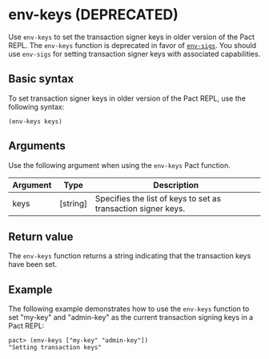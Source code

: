 # env-keys (DEPRECATED)

Use `env-keys` to set the transaction signer keys in older version of the Pact REPL.
The `env-keys` function is deprecated in favor of [`env-sigs`](/pact-5/repl/env-sigs). 
You should use `env-sigs` for setting transaction signer keys with associated capabilities.

## Basic syntax

To set transaction signer keys in older version of the Pact REPL, use the following syntax:

```pact
(env-keys keys)
```

## Arguments

Use the following argument when using the `env-keys` Pact function.

| Argument | Type     | Description                                                  |
|----------|----------|--------------------------------------------------------------|
| keys     | [string] | Specifies the list of keys to set as transaction signer keys. |

## Return value

The `env-keys` function returns a string indicating that the transaction keys have been set.

## Example

The following example demonstrates how to use the `env-keys` function to set "my-key" and "admin-key" as the current transaction signing keys in a Pact REPL:

```pact
pact> (env-keys ["my-key" "admin-key"])
"Setting transaction keys"
```
